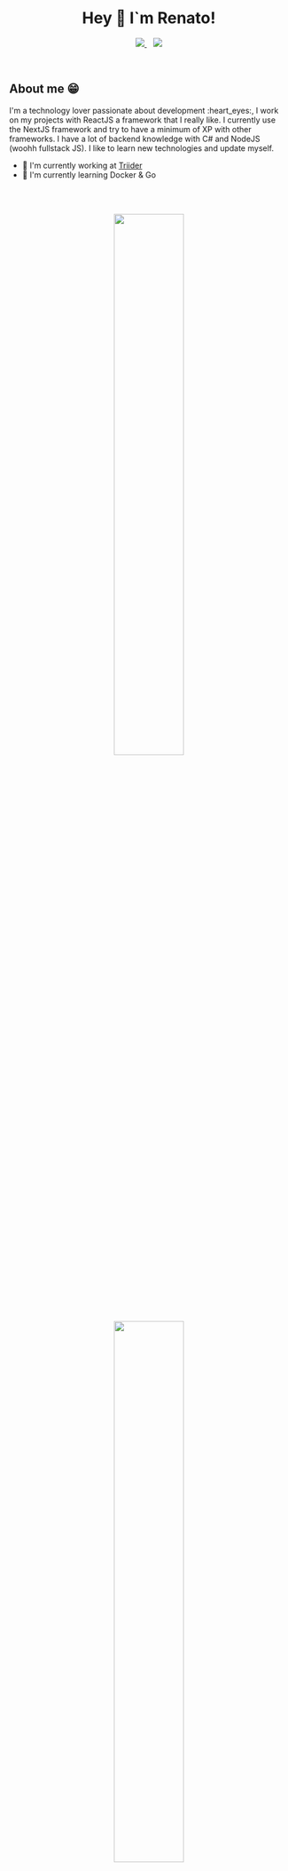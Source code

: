 <h1 align='center'>
  Hey 👋 I`m Renato!
</h1>

<p align='center'>
  <a href="https://twitter.com/rntvicente">
  <img src="https://img.shields.io/twitter/follow/rntvicente?color=blue&label=follow&logo=twitter&logoColor=white&style=for-the-badge" />
  </a>
  &nbsp;&nbsp;
  <a href="https://linkedin.com/in/vicenterenato">
  <img src="https://img.shields.io/badge/LinkedIn-0077B5?style=for-the-badge&logo=linkedin&logoColor=white" />
  </a>
</p>
<br>
  
<h2>About me &#128513;</h2>
  <p>
I'm a technology lover passionate about development :heart_eyes:, I work on my projects with ReactJS a framework that I really like. I currently use the NextJS framework and try to have a minimum of XP with other frameworks. I have a lot of backend knowledge with C# and NodeJS (woohh fullstack JS). I like to learn new technologies and update myself.
  </p>

- 🔭 I'm currently working at [Triider](https://www.triider.com.br)
- 🌱 I'm currently learning Docker & Go

<br>
<br>
<p align='center'>
  <a href="#"><img src="https://github-readme-stats.vercel.app/api?username=rntvicente&show_icons=true&count_public=true&theme=tokyonight" width="50%"></a>
</p>
  &nbsp;&nbsp;

<p align='center'>
  <a href="#"><img src="https://github-readme-stats.vercel.app/api/top-langs/?username=rntvicente&theme=tokyonight" width="50%"></a> 
</p>

- **Front End Tools**<br>
  [![React Badge](https://img.shields.io/badge/React-20232A?style=&logo=react&logoColor=61DAFB&link=https://reactjs.org/)](https://reactjs.org/)
  [![Styled-Components Badge](https://img.shields.io/badge/styled--components-DB7093?style=&logo=styled-components&logoColor=white&link=https://styled-components.com/)](https://styled-components.com/)
  [![Material Badge](https://img.shields.io/badge/Material--UI-0081CB?style=&logo=material-ui&logoColor=white&link=https://material-ui.com/)](https://material-ui.com/)

- **Back End Tools**<br>
  [![MySQL Badge](https://img.shields.io/badge/MongoDB-13aa52?style=&logo=mongodb&logoColor=green&link=https://www.mongodb.com/pt-br)](https://www.mongodb.com/pt-br)
  [![Express Badge](https://img.shields.io/badge/Express.js-000000?style=&logo=express&logoColor=white&link=https://expressjs.com/)](https://expressjs.com/)
  [![GraphQL Badge](https://img.shields.io/badge/GraphQL-e10098?style=&logo=graphql&logoColor=202020&link=https://graphql.org/)](https://graphql.org/)
  [![NestJS](https://img.shields.io/badge/Nest--JS-000?style=&logo=nestjs&logoColor=e93333&link=https://nestjs.com/)](https://nestjs.com/)
  
- **Others Tools**<br>
  [![TypeScript](https://img.shields.io/badge/TypeScript-3178c6?style=&logo=typescript&logoColor=white&link=https://www.typescriptlang.org/)](https://www.typescriptlang.org/)
  [![Jest Badge](https://img.shields.io/badge/Jest-green?style=&logo=jest&logoColor=FFF&link=https://jestjs.io/)](https://jestjs.io)
  [![Mocha Badge](https://img.shields.io/badge/Mocha-c29d7f?style=&logo=mocha&logoColor=FFF&link=https://mochajs.org/)](https://mochajs.org)
  [![Docker Badge](https://img.shields.io/badge/Docker-blue?style=&logo=docker&logoColor=FFF&link=https://hub.docker.com/)](https://hub.docker.com/)
  [![CircleCI Badge](https://img.shields.io/badge/CircleCI-white?style=&logo=circleci&logoColor=000&link=https://circleci.com/)](https://circleci.com/)
  [![ESLint Badge](https://img.shields.io/badge/ESLint-purple?style=&logo=eslint&logoColor=FFF&link=https://eslint.org/)](https://eslint.org/)
  [![SonarQube Badge](https://img.shields.io/badge/SonarQube-blue?style=&logo=sonarqube&logoColor=FFF&link=https://www.sonarqube.org/)](https://eslint.org/)
  [![kibana Badge](https://img.shields.io/badge/Kibana-FFF?style=&logo=kibana&logoColor=000&link=https://www.elastic.co/pt/kibana/)](www.elastic.co/pt/kibana)  
